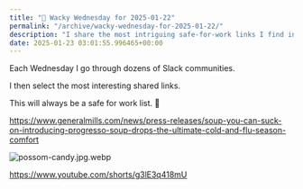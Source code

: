 ```yaml
---
title: "🤪 Wacky Wednesday for 2025-01-22"
permalink: "/archive/wacky-wednesday-for-2025-01-22/"
description: "I share the most intriguing safe-for-work links I find in Slack each Wednesday!"
date: 2025-01-23 03:01:55.996465+00:00
---
```


<!-- buttondown-editor-mode: plaintext -->Each Wednesday I go through dozens of Slack communities.

I then select the most interesting shared links.

This will always be a safe for work list. 🙈

https://www.generalmills.com/news/press-releases/soup-you-can-suck-on-introducing-progresso-soup-drops-the-ultimate-cold-and-flu-season-comfort

![possom-candy.jpg.webp](https://assets.buttondown.email/images/2e6c91cb-8aa4-47a3-9beb-7796a19f946e.webp?w=960&fit=max)

https://www.youtube.com/shorts/g3lE3q418mU


